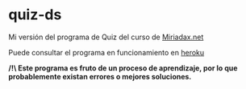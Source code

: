 # quiz-ds
Mi versión del programa de Quiz del curso de [Miriadax.net](http://miriadax.net)

Puede consultar el programa en funcionamiento en [heroku](https://quiz-ds.herokuapp.com/)

**/!\ Este programa es fruto de un proceso de aprendizaje, por lo que probablemente existan errores o mejores soluciones.**
